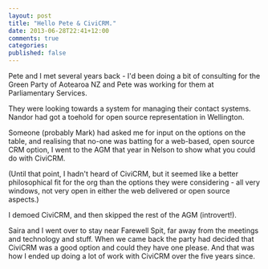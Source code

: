 ```yaml
---
layout: post
title: "Hello Pete & CiviCRM."
date: 2013-06-28T22:41+12:00
comments: true
categories:
published: false
---
```


Pete and I met several years back - I'd been doing a bit of consulting
for the Green Party of Aotearoa NZ and Pete was working for them at
Parliamentary Services.

They were looking towards a system for managing their contact
systems. Nandor had got a toehold for open source representation in
Wellington.

Someone (probably Mark) had asked me for input on the options on the
table, and realising that no-one was batting for a web-based, open
source CRM option, I went to the AGM that year in Nelson to show what
you could do with CiviCRM.

(Until that point, I hadn't heard of CiviCRM, but it seemed like a
better philosophical fit for the org than the options they were
considering - all very windows, not very open in either the web
delivered or open source aspects.)

I demoed CiviCRM, and then skipped the rest of the AGM (introvert!).

Saira and I went over to stay near Farewell Spit, far away from the
meetings and technology and stuff. When we came back the party had
decided that CiviCRM was a good option and could they have one
please. And that was how I ended up doing a lot of work with CiviCRM
over the five years since.
